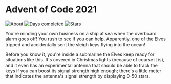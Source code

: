 # Advent of Code 2021

[![About](https://img.shields.io/badge/Advent%20of%20Code%20🎄-2021-brightgreen)](https://adventofcode.com/2021/about)
[![Days completed](https://img.shields.io/badge/day%20📅-20-blue)](https://adventofcode.com/2021)
[![Stars](https://img.shields.io/badge/stars%20⭐-2-yellow)](https://adventofcode.com/2021/stats)

You're minding your own business on a ship at sea when the overboard alarm goes off! 
You rush to see if you can help. Apparently, one of the Elves tripped and accidentally sent 
the sleigh keys flying into the ocean!

Before you know it, you're inside a submarine the Elves keep ready for situations like this. 
It's covered in Christmas lights (because of course it is), and it even has an experimental 
antenna that should be able to track the keys if you can boost its signal strength high enough; 
there's a little meter that indicates the antenna's signal strength by displaying 0-50 stars.
